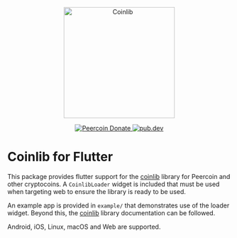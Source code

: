 <p align="center">
  <img
    src="https://raw.githubusercontent.com/peercoin/coinlib/master/logo.svg"
    alt="Coinlib"
    width="250px"
  >
</p>

<p align="center">
  <a href="https://chainz.cryptoid.info/ppc/address.dws?p77CZFn9jvg9waCzKBzkQfSvBBzPH1nRre">
    <img src="https://badgen.net/badge/peercoin/Donate/green?icon=https://raw.githubusercontent.com/peercoin/media/84710cca6c3c8d2d79676e5260cc8d1cd729a427/Peercoin%202020%20Logo%20Files/01.%20Icon%20Only/Inside%20Circle/Transparent/Green%20Icon/peercoin-icon-green-transparent.svg" alt="Peercoin Donate">
  </a>
  <a href="https://pub.dev/packages/coinlib_flutter">
    <img alt="pub.dev" src="https://img.shields.io/pub/v/coinlib_flutter?logo=dart&label=pub.dev">
  </a>
</p>

# Coinlib for Flutter

This package provides flutter support for the
[coinlib](https://pub.dev/packages/coinlib) library for Peercoin and
other cryptocoins. A `CoinlibLoader` widget is included that must be used when
targeting web to ensure the library is ready to be used.

An example app is provided in `example/` that demonstrates use of the loader
widget. Beyond this, the [coinlib](https://pub.dev/packages/coinlib) library
documentation can be followed.

Android, iOS, Linux, macOS and Web are supported.
